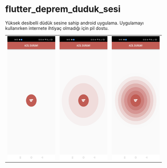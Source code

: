 # flutter_deprem_duduk_sesi
Yüksek desibelli düdük sesine sahip android uygulama. Uygulamayı kullanırken internete ihtiyaç olmadığı için pil dostu.
<table>
<tr>
<td>
  <img src="https://github.com/alikperislam/flutter_deprem_duduk_sesi/blob/main/1.jpg" width="180" height="400"> 
  </td>
<td>
  <img src="https://github.com/alikperislam/flutter_deprem_duduk_sesi/blob/main/2.jpg" width="180" height="400"> 
  </td>
<td>
  <img src="https://github.com/alikperislam/flutter_deprem_duduk_sesi/blob/main/3.jpg" width="180" height="400"> 
  </td>
</tr>
</table>
